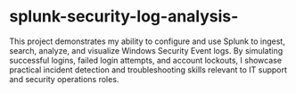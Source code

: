 # splunk-security-log-analysis-
This project demonstrates my ability to configure and use Splunk to ingest, search, analyze, and visualize Windows Security Event logs. By simulating successful logins, failed login attempts, and account lockouts, I showcase practical incident detection and troubleshooting skills relevant to IT support and security operations roles.
